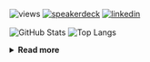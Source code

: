 ![views](https://komarev.com/ghpvc/?username=chck&color=blueviolet)
[![speakerdeck](https://img.shields.io/badge/Speaker_Deck-chck-8a2be2?style=flat-square&logo=speaker-deck)](https://speakerdeck.com/chck)
[![linkedin](https://img.shields.io/badge/LinkedIn-chck-8a2be2?style=flat-square&logo=linkedin)](https://www.linkedin.com/in/chck/)

<p align="left"> 
  <img alt="GitHub Stats" align="center" height="150" src="https://github-readme-stats-nine-umber-51.vercel.app/api?username=chck&count_private=true&show_icons=true&hide_title=true&theme=buefy" />
  <img alt="Top Langs" align="center" height="150" src="https://github-readme-stats-nine-umber-51.vercel.app/api/top-langs/?username=chck&layout=compact&count_private=true&show_icons=true&hide_title=true&theme=buefy" />
</p>

<details>
  <summary><b>Read more</b></summary>
  <br>

  <!--START_SECTION:waka-->
**🐱 My GitHub Data** 

> 📦 76.8 kB Used in GitHub's Storage 
 > 
> 🏆 20 Contributions in the Year 2024
 > 
> 💼 Opted to Hire
 > 
> 📜 134 Public Repositories 
 > 
> 🔑 19 Private Repositories 
 > 
**I'm a Night 🦉** 

```text
🌞 Morning                1323 commits        ████░░░░░░░░░░░░░░░░░░░░░   15.91 % 
🌆 Daytime                2161 commits        ██████░░░░░░░░░░░░░░░░░░░   25.99 % 
🌃 Evening                2285 commits        ███████░░░░░░░░░░░░░░░░░░   27.48 % 
🌙 Night                  2547 commits        ████████░░░░░░░░░░░░░░░░░   30.63 % 
```
📅 **I'm Most Productive on Monday** 

```text
Monday                   1809 commits        █████░░░░░░░░░░░░░░░░░░░░   21.75 % 
Tuesday                  1700 commits        █████░░░░░░░░░░░░░░░░░░░░   20.44 % 
Wednesday                1167 commits        ████░░░░░░░░░░░░░░░░░░░░░   14.03 % 
Thursday                 1569 commits        █████░░░░░░░░░░░░░░░░░░░░   18.87 % 
Friday                   867 commits         ███░░░░░░░░░░░░░░░░░░░░░░   10.43 % 
Saturday                 405 commits         █░░░░░░░░░░░░░░░░░░░░░░░░   04.87 % 
Sunday                   799 commits         ██░░░░░░░░░░░░░░░░░░░░░░░   09.61 % 
```


📊 **This Week I Spent My Time On** 

```text
💬 Programming Languages: 
Other                    28 hrs              ██████████████████████░░░   89.90 % 
Terraform                2 hrs 49 mins       ██░░░░░░░░░░░░░░░░░░░░░░░   09.09 % 
Markdown                 4 mins              ░░░░░░░░░░░░░░░░░░░░░░░░░   00.24 % 
Ruby                     2 mins              ░░░░░░░░░░░░░░░░░░░░░░░░░   00.15 % 
Bash                     2 mins              ░░░░░░░░░░░░░░░░░░░░░░░░░   00.15 % 

🔥 Editors: 
Chrome                   28 hrs              ██████████████████████░░░   89.89 % 
VS Code                  2 hrs 23 mins       ██░░░░░░░░░░░░░░░░░░░░░░░   07.68 % 
Neovim                   40 mins             █░░░░░░░░░░░░░░░░░░░░░░░░   02.19 % 
Obsidian                 4 mins              ░░░░░░░░░░░░░░░░░░░░░░░░░   00.24 % 
```

**I Mostly Code in Python** 

```text
Python                   41 repos            ████████░░░░░░░░░░░░░░░░░   32.28 % 
Jupyter Notebook         21 repos            ████░░░░░░░░░░░░░░░░░░░░░   16.54 % 
Rust                     7 repos             █░░░░░░░░░░░░░░░░░░░░░░░░   05.51 % 
Shell                    3 repos             █░░░░░░░░░░░░░░░░░░░░░░░░   02.36 % 
Astro                    1 repo              ░░░░░░░░░░░░░░░░░░░░░░░░░   00.79 % 
```



**Timeline**

![Lines of Code chart](https://raw.githubusercontent.com/chck/chck/main/assets/bar_graph.png)


 Last Updated on 2024-01-18 01:28 UTC
<!--END_SECTION:waka-->
</details>

